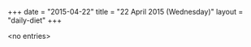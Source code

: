 +++
date = "2015-04-22"
title = "22 April 2015 (Wednesday)"
layout = "daily-diet"
+++


\<no entries\>

